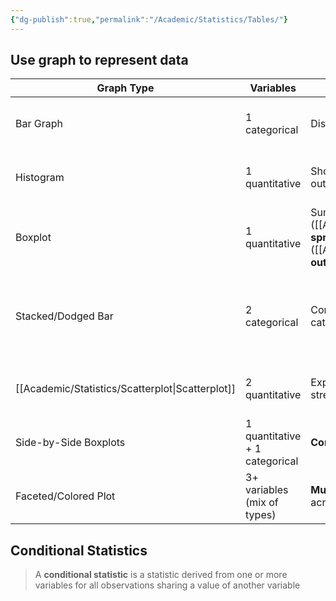 ```yaml
---
{"dg-publish":true,"permalink":"/Academic/Statistics/Tables/"}
---
```


## Use graph to represent data

| Graph Type            | Variables                      | Purpose                                                                   | Pros                                        | Cons                                                        |
| --------------------- | ------------------------------ | ------------------------------------------------------------------------- | ------------------------------------------- | ----------------------------------------------------------- |
| Bar Graph             | 1 categorical                  | Display **frequency**/counts of categories                                | Simple, intuitive for comparing groups      | Limited to counts; hides distribution details               |
| Histogram             | 1 quantitative                 | Show **distribution** shape, center, spread, outliers                     | Reveals patterns (skew, modes)              | Bin size choice affects interpretation                      |
| Boxplot               | 1 quantitative                 | Summarize **center** ([[Academic/Statistics/median\|median]]), **spread** ([[Academic/Statistics/IQR\|IQR]]), and **outliers** | Robust to outliers; compact visualization   | Hides multimodality; less detail than histograms            |
| Stacked/Dodged Bar    | 2 categorical                  | Compare **proportions**/**counts** across categories                      | Shows subgroup breakdowns                   | Stacked: Hard to compare subgroups; Dodged: Space-intensive |
| [[Academic/Statistics/Scatterplot\|Scatterplot]]       | 2 quantitative                 | Explore **relationships** (form, direction, strength)                     | Reveals trends, clusters, outliers          | Overplotting with large datasets                            |
| Side-by-Side Boxplots | 1 quantitative + 1 categorical | **Compare** **distributions** across categories                           | Highlights differences in medians/IQR       | Simplifies distribution details                             |
| Faceted/Colored Plot  | 3+ variables (mix of types)    | **Multivariate analysis** (e.g., relationships across subgroups)          | Incorporates multiple variables in one plot | Complexity; may become cluttered                            |

## Conditional Statistics
>A **conditional statistic** is a statistic derived from one or more variables for all observations sharing a value of another variable

